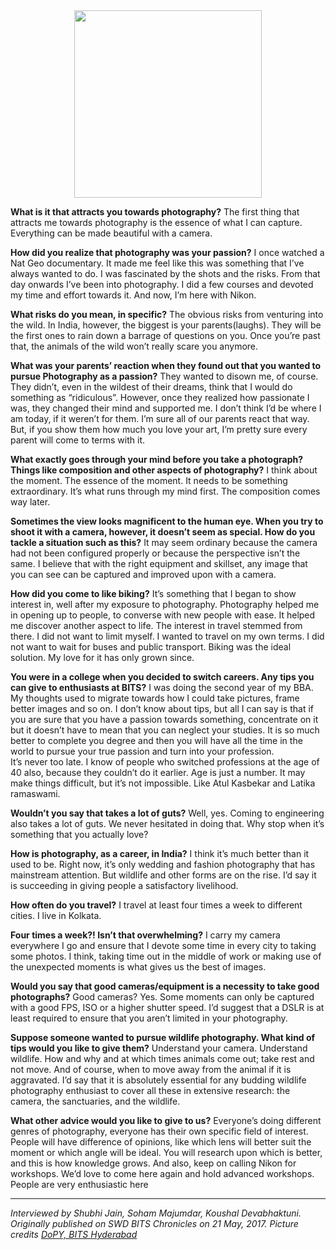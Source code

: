 <!-- TITLE: Interview with Anindo Basu: Freelance Photographer, Nikon India -->
<!-- SUBTITLE: Missed him at Pearl'17? Catch Journal Club's interview with photographer Anindo Basu from Nikon India. -->

<center>
<img src="https://wiki.bits-hyd.org/uploads/news/anindo-basu.jpg" width=300px>
</center>

**What is it that attracts you towards photography?**
The first thing that attracts me towards photography is the essence of what I can capture. Everything can be made beautiful with a camera.

**How did you realize that photography was your passion?**
I once watched a Nat Geo documentary. It made me feel like this was something that I’ve always wanted to do. I was fascinated by the shots and the risks. From that day onwards I’ve been into photography. I did a few courses and devoted my time and effort towards it. And now, I’m here with Nikon.

**What risks do you mean, in specific?**
The obvious risks from venturing into the wild. In India, however, the biggest is your parents(laughs). They will be the first ones to rain down a barrage of questions on you. Once you’re past that, the animals of the wild won’t really scare you anymore.

**What was your parents’ reaction when they found out that you wanted to pursue Photography as a passion?**
They wanted to disown me, of course. They didn’t, even in the wildest of their dreams, think that I would do something as “ridiculous”. However, once they realized how passionate I was, they changed their mind and supported me. I don’t think I’d be where I am today, if it weren’t for them. I’m sure all of our parents react that way. But, if you show them how much you love your art, I’m pretty sure every parent will come to terms with it.

**What exactly goes through your mind before you take a photograph? Things like composition and other aspects of photography?**
I think about the moment. The essence of the moment. It needs to be something extraordinary. It’s what runs through my mind first. The composition comes way later.

**Sometimes the view looks magnificent to the human eye. When you try to shoot it with a camera, however, it doesn’t seem as special. How do you tackle a situation such as this?**
It may seem ordinary because the camera had not been configured properly or because the perspective isn’t the same. I believe that with the right equipment and skillset, any image that you can see can be captured and improved upon with a camera.

**How did you come to like biking?**
It’s something that I began to show interest in, well after my exposure to photography. Photography helped me in opening up to people, to converse with new people with ease. It helped me discover another aspect to life. The interest in travel stemmed from there. I did not want to limit myself. I wanted to travel on my own terms. I did not want to wait for buses and public transport. Biking was the ideal solution. My love for it has only grown since.

**You were in a college when you decided to switch careers. Any tips you can give to enthusiasts at BITS?**
I was doing the second year of my BBA. My thoughts used to migrate towards how I could take pictures, frame better images and so on. I don’t know about tips, but all I can say is that if you are sure that you have a passion towards something, concentrate on it but it doesn’t have to mean that you can neglect your studies. It is so much better to complete you degree and then you will have all the time in the world to pursue your true passion and turn into your profession.  
It’s never too late. I know of people who switched professions at the age of 40 also, because they couldn’t do it earlier. Age is just a number. It may make things difficult, but it’s not impossible. Like Atul Kasbekar and Latika ramaswami.

**Wouldn’t you say that takes a lot of guts?**
Well, yes. Coming to engineering also takes a lot of guts. We never hesitated in doing that. Why stop when it’s something that you actually love?

**How is photography, as a career, in India?**
I think it’s much better than it used to be. Right now, it’s only wedding and fashion photography that has mainstream attention. But wildlife and other forms are on the rise. I’d say it is succeeding in giving people a satisfactory livelihood.

**How often do you travel?**
I travel at least four times a week to different cities. I live in Kolkata.

**Four times a week?! Isn’t that overwhelming?**
I carry my camera everywhere I go and ensure that I devote some time in every city to taking some photos. I think, taking time out in the middle of work or making use of the unexpected moments is what gives us the best of images.

**Would you say that good cameras/equipment is a necessity to take good photographs?**
Good cameras? Yes. Some moments can only be captured with a good FPS, ISO or a higher shutter speed. I’d suggest that a DSLR is at least required to ensure that you aren’t limited in your photography.

**Suppose someone wanted to pursue wildlife photography. What kind of tips would you like to give them?**
Understand your camera. Understand wildlife. How and why and at which times animals come out; take rest and not move. And of course, when to move away from the animal if it is aggravated. I’d say that it is absolutely essential for any budding wildlife photography enthusiast to cover all these in extensive research: the camera, the sanctuaries, and the wildlife.

**What other advice would you like to give to us?**
Everyone’s doing different genres of photography, everyone has their own specific field of interest. People will have difference of opinions, like which lens will better suit the moment or which angle will be ideal. You will research upon which is better, and this is how knowledge grows. And also, keep on calling Nikon for workshops. We’d love to come here again and hold advanced workshops. People are very enthusiastic here


-----

*Interviewed by Shubhi Jain, Soham Majumdar, Koushal Devabhaktuni. Originally published on SWD BITS Chronicles on 21 May, 2017. Picture credits [DoPY, BITS Hyderabad](/orgs/dopy)*
